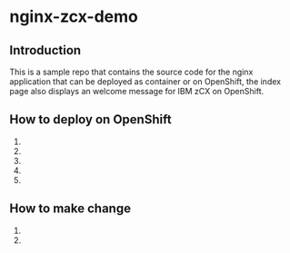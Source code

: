 # nginx-zcx-demo

## Introduction
This is a sample repo that contains the source code for the nginx application that can be deployed as container or on OpenShift, the index page also displays an welcome message for IBM zCX on OpenShift.

## How to deploy on OpenShift
1.
1.
1.
1.
1.

## How to make change
1.
1.
